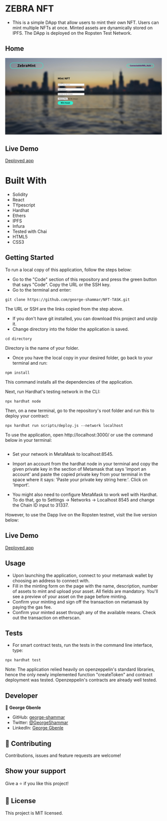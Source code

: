 # ZEBRA NFT

- This is a simple DApp that allow users to mint their own NFT. Users can mint multiple NFTs at once. Minted assets are dynamically stored on IPFS. The DApp is deployed on the Ropsten Test Network.

## Home
![screenShot](./src/image/screenshot.png)

## Live Demo
[Deployed app](https://frosty-carson-9d1a51.netlify.app/)

# Built With
- Solidity
- React
- TYpescript
- Hardhat
- Ethers
- IPFS
- Infura
- Tested with Chai
- HTML5
- CSS3

## Getting Started

To run a local copy of this application, follow the steps below:

- Go to the "Code" section of this repository and press the green button that says "Code". Copy the URL or the SSH key.
- Go to the terminal and enter:
```
git clone https://github.com/george-shammar/NFT-TASK.git
```

The URL or SSH are the links copied from the step above.

- If you don't have git installed, you can download this project and unzip it.
- Change directory into the folder the application is saved.
```
cd directory
```
Directory is the name of your folder.

- Once you have the local copy in your desired folder, go back to your terminal and run:
```
npm install
```

This command installs all the dependencies of the application.

Next, run Hardhat's testing network in the CLI:
```
npx hardhat node
```
Then, on a new terminal, go to the repository's root folder and run this to deploy your contract:

```
npx hardhat run scripts/deploy.js --network localhost
```

To use the application, open http://localhost:3000/ or use the command below in your terminal:

```npm start
```
- Set your network in MetaMask to localhost:8545.

- Import an account from the hardhat node in your terminal and copy the given private key in the section of Metamask that says 'import an account' and paste the copied private key from your terminal in the space where it says: 'Paste your private key string here:'. Click on 'Import'.

- You might also need to configure MetaMask to work well with Hardhat. To do that, go to Settings -> Networks -> Localhost 8545 and change the Chain ID input to 31337.

 
However, to use the Dapp live on the Ropsten testnet, visit the live version below:

## Live Demo
[Deployed app](https://frosty-carson-9d1a51.netlify.app/)

## Usage

- Upon launching the application, connect to your metamask wallet by choosing an address to connect with.
- Fill in the minting form on the page with the name, description, number of assets to mint and upload your asset. All fields are mandatory. You'll see a preview of your asset on the page before minting.
- Confirm your minting and sign off the transaction on metamask by paying the gas fee.
- Confirm your minted asset through any of the available means. Check out the transaction on etherscan.

## Tests

- For smart contract tests, run the tests in the command line interface, type:

```
npx hardhat test
```
Note: The application relied heavily on openzeppelin's standard libraries, hence the only newly implemented function "createToken" and contract deployment was tested. Openzeppelin's contracts are already well tested.


## Developer

👤 **George Gbenle**

- GitHub: [george-shammar](https://github.com/george-shammar)
- Twitter: [@GeorgeShammar](https://twitter.com/GeorgeShammar)
- LinkedIn: [George Gbenle](https://www.linkedin.com/in/georgegbenle/)

## 🤝 Contributing

Contributions, issues and feature requests are welcome!

## Show your support

Give a ⭐️ if you like this project!


## 📝 License

This project is MIT licensed.